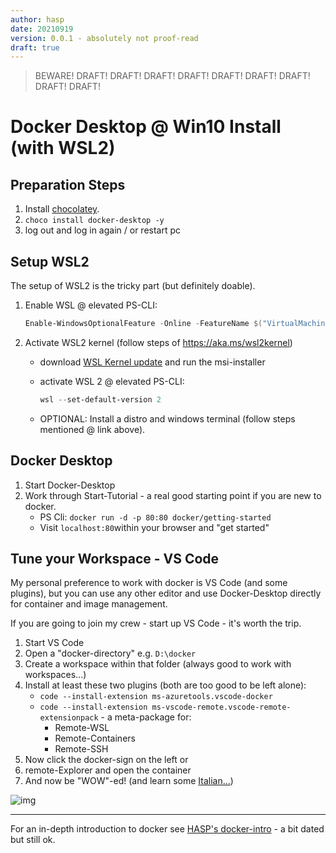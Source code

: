 ```yaml
---
author: hasp
date: 20210919
version: 0.0.1 - absolutely not proof-read
draft: true
---
```


> BEWARE! DRAFT! DRAFT! DRAFT! DRAFT! DRAFT! DRAFT! DRAFT! DRAFT! DRAFT!

# Docker Desktop @ Win10 Install (with WSL2)

## Preparation Steps

1. Install [chocolatey](https://chocolatey.org/install).
2. `choco install docker-desktop -y`
3. log out and log in again / or restart pc

## Setup WSL2

The setup of WSL2 is the tricky part (but definitely doable).

1. Enable WSL  @ elevated PS-CLI:

   ```powershell
   Enable-WindowsOptionalFeature -Online -FeatureName $("VirtualMachinePlatform", "Microsoft-Windows-Subsystem-Linux") 
   ```

2. Activate WSL2 kernel (follow steps of https://aka.ms/wsl2kernel)

   - download [WSL Kernel update](https://wslstorestorage.blob.core.windows.net/wslblob/wsl_update_x64.msi) and run the msi-installer

   - activate WSL 2 @ elevated PS-CLI:

     ```powershell
     wsl --set-default-version 2
     ```

   - OPTIONAL: Install a distro and windows terminal (follow steps mentioned @ link above).

## Docker Desktop

1. Start Docker-Desktop
2. Work through Start-Tutorial - a real good starting point if you are new to docker.
   - PS Cli: `docker run -d -p 80:80 docker/getting-started`
   - Visit `localhost:80`within your browser and "get started"

## Tune your Workspace - VS Code

My personal preference to work with docker is VS Code (and some plugins), but you can use any other editor and use Docker-Desktop directly for container and image management.

If you are going to join my crew - start up VS Code - it's worth the trip.

1. Start VS Code
2. Open a "docker-directory" e.g. `D:\docker`
3. Create a workspace within that folder (always good to work with workspaces...)
4. Install at least these two plugins (both are too good to be left alone):
   - `code --install-extension ms-azuretools.vscode-docker`
   - `code --install-extension ms-vscode-remote.vscode-remote-extensionpack` - a meta-package for:
     - Remote-WSL
     - Remote-Containers
     - Remote-SSH
5. Now click the docker-sign on the left or
6. remote-Explorer and open the container
7. And now be "WOW"-ed! (and learn some [Italian...](https://www.wordhippo.com/what-is/the-meaning-of/italian-word-sbalorditivo.html))

![img](https://media1.tenor.com/images/b7de07ee62442f41159683ed98ea6a13/tenor.gif)

---

For an in-depth introduction to docker see [HASP's docker-intro](https://github.com/litec-hasp/docker-intro) - a bit dated but still ok.
